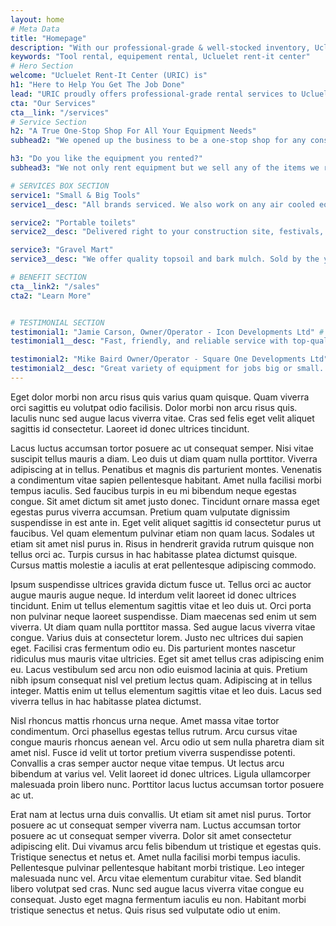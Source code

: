 ```yaml
---
layout: home
# Meta Data
title: "Homepage"
description: "With our professional-grade & well-stocked inventory, Ucluelet Rent-It Center offers tool rental, small and large equipment rental services for you to get the job done."
keywords: "Tool rental, equipement rental, Ucluelet rent-it center"
# Hero Section
welcome: "Ucluelet Rent-It Center (URIC) is"
h1: "Here to Help You Get The Job Done"
lead: "URIC proudly offers professional-grade rental services to Ucluelet, Tofino and our neighbouring Communities."
cta: "Our Services"
cta__link: "/services"
# Service Section
h2: "A True One-Stop Shop For All Your Equipment Needs"
subhead2: "We opened up the business to be a one-stop shop for any construction or renovation site servicing Ucluelet, Tofino, Ahousat and in between. We have a great variety of equipment for jobs big or small. <br></br>Fast in and out service so you can get the job done."

h3: "Do you like the equipment you rented?"
subhead3: "We not only rent equipment but we sell any of the items we rent. Call us with your needs and we’ll give you the best price on new equipment sales."

# SERVICES BOX SECTION
service1: "Small & Big Tools"
service1__desc: "All brands serviced. We also work on any air cooled equipment from lawn mowers to generators."

service2: "Portable toilets"
service2__desc: "Delivered right to your construction site, festivals, weddings, campgrounds. Do you need portable toilets? We have them."

service3: "Gravel Mart"
service3__desc: "We offer quality topsoil and bark mulch. Sold by the yard, and you can pick up, or we deliver in Ucluelet, Tofino, and surrounding areas."

# BENEFIT SECTION
cta__link2: "/sales"
cta2: "Learn More"


# TESTIMONIAL SECTION
testimonial1: "Jamie Carson, Owner/Operator - Icon Developments Ltd" # Name 
testimonial1__desc: "Fast, friendly, and reliable service with top-quality equipment. Great value for the service with an added bonus of being local. URIC is always there when we need them." # Testimonial Content

testimonial2: "Mike Baird Owner/Operator - Square One Developments Ltd" # Name 
testimonial2__desc: "Great variety of equipment for jobs big or small. Fast in and out service. A great one-stop-shop for all of our construction needs."
---
```


Eget dolor morbi non arcu risus quis varius quam quisque. Quam viverra orci sagittis eu volutpat odio facilisis. Dolor morbi non arcu risus quis. Iaculis nunc sed augue lacus viverra vitae. Cras sed felis eget velit aliquet sagittis id consectetur. Laoreet id donec ultrices tincidunt.

Lacus luctus accumsan tortor posuere ac ut consequat semper. Nisi vitae suscipit tellus mauris a diam. Leo duis ut diam quam nulla porttitor. Viverra adipiscing at in tellus. Penatibus et magnis dis parturient montes. Venenatis a condimentum vitae sapien pellentesque habitant. Amet nulla facilisi morbi tempus iaculis. Sed faucibus turpis in eu mi bibendum neque egestas congue. Sit amet dictum sit amet justo donec. Tincidunt ornare massa eget egestas purus viverra accumsan. Pretium quam vulputate dignissim suspendisse in est ante in. Eget velit aliquet sagittis id consectetur purus ut faucibus. Vel quam elementum pulvinar etiam non quam lacus. Sodales ut etiam sit amet nisl purus in. Risus in hendrerit gravida rutrum quisque non tellus orci ac. Turpis cursus in hac habitasse platea dictumst quisque. Cursus mattis molestie a iaculis at erat pellentesque adipiscing commodo.

Ipsum suspendisse ultrices gravida dictum fusce ut. Tellus orci ac auctor augue mauris augue neque. Id interdum velit laoreet id donec ultrices tincidunt. Enim ut tellus elementum sagittis vitae et leo duis ut. Orci porta non pulvinar neque laoreet suspendisse. Diam maecenas sed enim ut sem viverra. Ut diam quam nulla porttitor massa. Sed augue lacus viverra vitae congue. Varius duis at consectetur lorem. Justo nec ultrices dui sapien eget. Facilisi cras fermentum odio eu. Dis parturient montes nascetur ridiculus mus mauris vitae ultricies. Eget sit amet tellus cras adipiscing enim eu. Lacus vestibulum sed arcu non odio euismod lacinia at quis. Pretium nibh ipsum consequat nisl vel pretium lectus quam. Adipiscing at in tellus integer. Mattis enim ut tellus elementum sagittis vitae et leo duis. Lacus sed viverra tellus in hac habitasse platea dictumst.

Nisl rhoncus mattis rhoncus urna neque. Amet massa vitae tortor condimentum. Orci phasellus egestas tellus rutrum. Arcu cursus vitae congue mauris rhoncus aenean vel. Arcu odio ut sem nulla pharetra diam sit amet nisl. Fusce id velit ut tortor pretium viverra suspendisse potenti. Convallis a cras semper auctor neque vitae tempus. Ut lectus arcu bibendum at varius vel. Velit laoreet id donec ultrices. Ligula ullamcorper malesuada proin libero nunc. Porttitor lacus luctus accumsan tortor posuere ac ut.

Erat nam at lectus urna duis convallis. Ut etiam sit amet nisl purus. Tortor posuere ac ut consequat semper viverra nam. Luctus accumsan tortor posuere ac ut consequat semper viverra. Dolor sit amet consectetur adipiscing elit. Dui vivamus arcu felis bibendum ut tristique et egestas quis. Tristique senectus et netus et. Amet nulla facilisi morbi tempus iaculis. Pellentesque pulvinar pellentesque habitant morbi tristique. Leo integer malesuada nunc vel. Arcu vitae elementum curabitur vitae. Sed blandit libero volutpat sed cras. Nunc sed augue lacus viverra vitae congue eu consequat. Justo eget magna fermentum iaculis eu non. Habitant morbi tristique senectus et netus. Quis risus sed vulputate odio ut enim.
